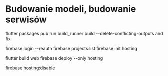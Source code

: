 # Budowanie modeli, budowanie serwisów
flutter packages pub run build_runner build --delete-conflicting-outputs and fix


firebase login --reauth
firebase projects:list
firebase init hosting

flutter build web
firebase deploy --only hosting

firebase hosting:disable